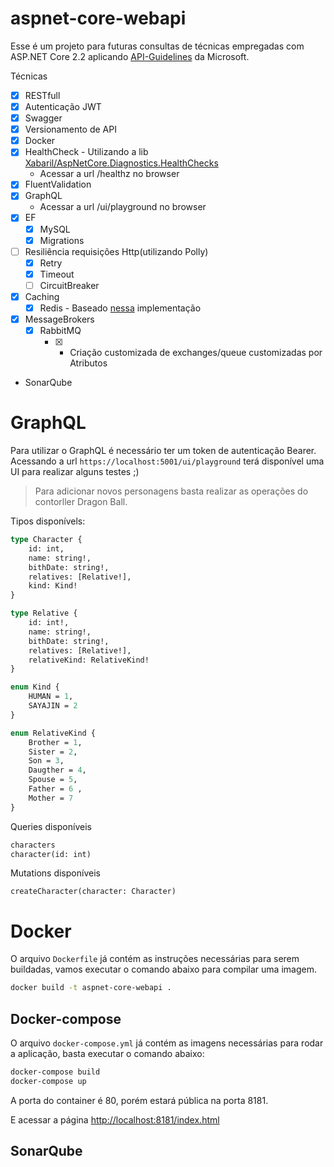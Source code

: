# aspnet-core-webapi

Esse é um projeto para futuras consultas de técnicas empregadas com ASP.NET Core 2.2 aplicando [API-Guidelines](https://github.com/Microsoft/api-guidelines) da Microsoft.

Técnicas

- [x] RESTfull
- [x] Autenticação JWT
- [x] Swagger
- [x] Versionamento de API
- [x] Docker
- [x] HealthCheck - Utilizando a lib [Xabaril/AspNetCore.Diagnostics.HealthChecks](https://github.com/xabaril/AspNetCore.Diagnostics.HealthChecks)
  - Acessar a url /healthz no browser
- [x] FluentValidation
- [x] GraphQL
    - Acessar a url /ui/playground no browser
- [x] EF
    - [x] MySQL 
	- [x] Migrations
- [ ] Resiliência requisições Http(utilizando Polly)
  - [x] Retry
  - [x] Timeout
  - [ ] CircuitBreaker
- [x] Caching
  - [x] Redis - Baseado [nessa](https://ruhul.wordpress.com/2014/07/23/use-redis-as-cache-provider/ ) implementação
- [x] MessageBrokers 
  - [x] RabbitMQ
    - [x] - Criação customizada de exchanges/queue customizadas por Atributos 
- SonarQube

# GraphQL

Para utilizar o GraphQL é necessário ter um token de autenticação Bearer.
Acessando a url `https://localhost:5001/ui/playground` terá disponível uma UI para realizar alguns testes ;)

> Para adicionar novos personagens basta realizar as operações do contorller Dragon Ball.

Tipos disponívels:

```graphql
type Character {
    id: int,
    name: string!,
    bithDate: string!,
    relatives: [Relative!],
    kind: Kind!
}

type Relative {
    id: int!,
    name: string!,
    bithDate: string!,
    relatives: [Relative!],
    relativeKind: RelativeKind!
}

enum Kind {
    HUMAN = 1,
    SAYAJIN = 2
}

enum RelativeKind {
    Brother = 1,
    Sister = 2,
    Son = 3,
    Daugther = 4,
    Spouse = 5,
    Father = 6 ,
    Mother = 7
}
```

Queries disponíveis

```graphql
characters
character(id: int)
```

Mutations disponíveis

```
createCharacter(character: Character)
```
# Docker

O arquivo `Dockerfile` já contém as instruções necessárias para serem buildadas, vamos executar o comando abaixo para compilar uma imagem.

```bash
docker build -t aspnet-core-webapi .
```

## Docker-compose

O arquivo `docker-compose.yml` já contém as imagens necessárias para rodar a aplicação, basta executar o comando abaixo:

```bash
docker-compose build
docker-compose up
```

A porta do container é 80, porém estará pública na porta 8181.

E acessar a página [http://localhost:8181/index.html](http://localhost:8181/index.html)

## SonarQube